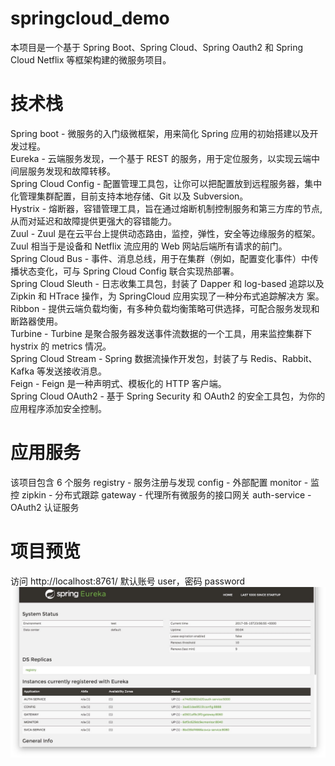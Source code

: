 # springcloud_demo  
本项目是一个基于 Spring Boot、Spring Cloud、Spring Oauth2 和 Spring Cloud Netflix 等框架构建的微服务项目。  

#  技术栈  
Spring boot - 微服务的入门级微框架，用来简化 Spring 应用的初始搭建以及开发过程。  
Eureka - 云端服务发现，一个基于 REST 的服务，用于定位服务，以实现云端中间层服务发现和故障转移。  
Spring Cloud Config - 配置管理工具包，让你可以把配置放到远程服务器，集中化管理集群配置，目前支持本地存储、Git 以及 Subversion。  
Hystrix - 熔断器，容错管理工具，旨在通过熔断机制控制服务和第三方库的节点,从而对延迟和故障提供更强大的容错能力。  
Zuul - Zuul 是在云平台上提供动态路由，监控，弹性，安全等边缘服务的框架。Zuul 相当于是设备和 Netflix 流应用的 Web 网站后端所有请求的前门。  
Spring Cloud Bus - 事件、消息总线，用于在集群（例如，配置变化事件）中传播状态变化，可与 Spring Cloud Config 联合实现热部署。  
Spring Cloud Sleuth - 日志收集工具包，封装了 Dapper 和 log-based 追踪以及 Zipkin 和 HTrace 操作，为 SpringCloud 应用实现了一种分布式追踪解决方  案。  
Ribbon - 提供云端负载均衡，有多种负载均衡策略可供选择，可配合服务发现和断路器使用。  
Turbine - Turbine 是聚合服务器发送事件流数据的一个工具，用来监控集群下 hystrix 的 metrics 情况。  
Spring Cloud Stream - Spring 数据流操作开发包，封装了与 Redis、Rabbit、Kafka 等发送接收消息。  
Feign - Feign 是一种声明式、模板化的 HTTP 客户端。  
Spring Cloud OAuth2 - 基于 Spring Security 和 OAuth2 的安全工具包，为你的应用程序添加安全控制。  

# 应用服务
该项目包含 6 个服务
registry - 服务注册与发现
config - 外部配置
monitor - 监控
zipkin - 分布式跟踪
gateway - 代理所有微服务的接口网关
auth-service - OAuth2 认证服务

# 项目预览

访问 http://localhost:8761/ 默认账号 user，密码 password  
![image](https://github.com/FlanceVoV/SpringCloudDemo/blob/master/img/springclouddemo_registry.jpg)  

